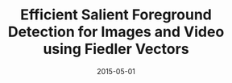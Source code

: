 ---
title: 'Efficient Salient Foreground Detection for Images and Video using Fiedler Vectors'
collection: publications
permalink: /publication/saliency-fiedler
date: 2015-05-01
venue: 'Eurographics WICED'
city: 'Zurich'
state: 'Switzerland'
teaser:
thumbnail: 'saliency-fiedler.png'
authors: "Federico Perazzi, Olga Sorkine-Hornung, Alexander Sorkine-Hornung"
bibtex: saliency-fiedler.txt
uri: saliency-fiedler.pdf
arxiv:
project: http://graphics.ethz.ch/~perazzif/saliency_fiedler/index.html
source: https://graphics.ethz.ch/~perazzif/saliency_fiedler/files/saliency_fiedler.txt
data:
---